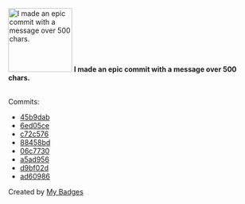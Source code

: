 <img src="https://my-badges.github.io/my-badges/epic-commit.png" alt="I made an epic commit with a message over 500 chars." title="I made an epic commit with a message over 500 chars." width="128">
<strong>I made an epic commit with a message over 500 chars.</strong>
<br><br>

Commits:

- <a href="https://github.com/dai/settings-global/commit/45b9dabf9946d9176967914189eccfe0a18d22ef">45b9dab</a>
- <a href="https://github.com/dai/Follow/commit/6ed05cea8bff558930a94c0742abb3d350580e54">6ed05ce</a>
- <a href="https://github.com/dai/Follow/commit/c72c576f328b573d6eb8232dec5d0d6b86a36624">c72c576</a>
- <a href="https://github.com/dai/Follow/commit/88458bd7a3e32854cd5b7b93f36c72f6cf3abac5">88458bd</a>
- <a href="https://github.com/dai/Follow/commit/06c7730ad46afb77167465cc007a62d831f7ad3c">06c7730</a>
- <a href="https://github.com/dai/Follow/commit/a5ad956ed2992454e2f4fd68aa1376896cdec308">a5ad956</a>
- <a href="https://github.com/dai/Follow/commit/d9bf02da85642df4e93ae7847f3140ea356b728e">d9bf02d</a>
- <a href="https://github.com/dai/Follow/commit/ad60986f4ce2dd6e4ec806713540cf99e925f005">ad60986</a>


Created by <a href="https://github.com/my-badges/my-badges">My Badges</a>